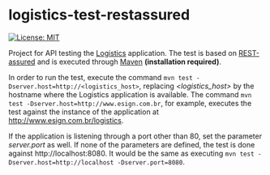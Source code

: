 # logistics-test-restassured

[![License: MIT](https://img.shields.io/badge/License-MIT-yellow.svg)](https://opensource.org/licenses/MIT)

Project for API testing the [Logistics](https://github.com/esign-consulting/logistics) application. The test is based on [REST-assured](http://rest-assured.io) and is executed through [Maven](https://maven.apache.org) **(installation required)**.

In order to run the test, execute the command `mvn test -Dserver.host=http://<logistics_host>`, replacing *<logistics_host>* by the hostname where the Logistics application is available. The command `mvn test -Dserver.host=http://www.esign.com.br`, for example, executes the test against the instance of the application at http://www.esign.com.br/logistics.

If the application is listening through a port other than 80, set the parameter *server.port* as well. If none of the parameters are defined, the test is done against http://localhost:8080. It would be the same as executing `mvn test -Dserver.host=http://localhost -Dserver.port=8080`.
